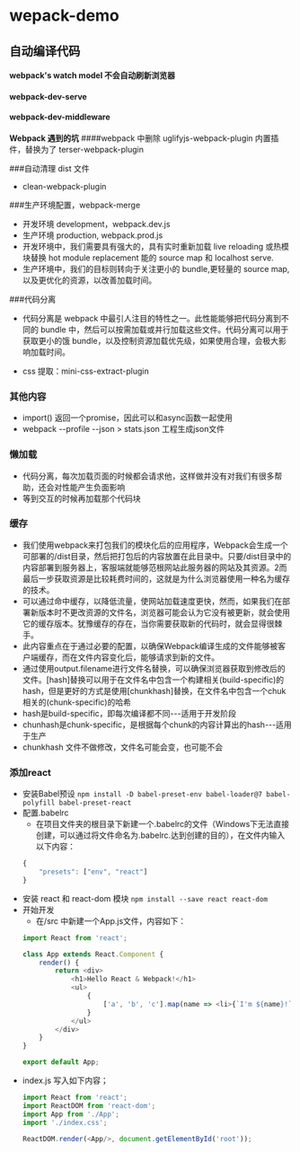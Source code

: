 # wepack-demo

## 自动编译代码

#### webpack's watch model 不会自动刷新浏览器

#### webpack-dev-serve

#### webpack-dev-middleware

**Webpack 遇到的坑**
####webpack 中删除 uglifyjs-webpack-plugin 内置插件，替换为了 terser-webpack-plugin

###自动清理 dist 文件

- clean-webpack-plugin

###生产环境配置，webpack-merge

- 开发环境 development，webpack.dev.js
- 生产环境 production, webpack.prod.js
- 开发环境中，我们需要具有强大的，具有实时重新加载 live reloading 或热模块替换 hot module replacement 能的 source map 和 localhost serve.
- 生产环境中，我们的目标则转向于关注更小的 bundle,更轻量的 source map,以及更优化的资源，以改善加载时间。

###代码分离

- 代码分离是 webpack 中最引人注目的特性之一。此性能能够把代码分离到不同的 bundle 中，然后可以按需加载或并行加载这些文件。代码分离可以用于获取更小的饿 bundle，以及控制资源加载优先级，如果使用合理，会极大影响加载时间。

- css 提取：mini-css-extract-plugin


### 其他内容
- import() 返回一个promise，因此可以和async函数一起使用
-  webpack --profile --json > stats.json 工程生成json文件


### 懒加载
- 代码分离，每次加载页面的时候都会请求他，这样做并没有对我们有很多帮助，还会对性能产生负面影响
- 等到交互的时候再加载那个代码块

### 缓存
- 我们使用webpack来打包我们的模块化后的应用程序，Webpack会生成一个可部署的/dist目录，然后把打包后的内容放置在此目录中。只要/dist目录中的内容部署到服务器上，客服端就能够范根网站此服务器的网站及其资源。2️而最后一步获取资源是比较耗费时间的，这就是为什么浏览器使用一种名为缓存的技术。
- 可以通过命中缓存，以降低流量，使网站加载速度更快，然而，如果我们在部署新版本时不更改资源的文件名，浏览器可能会认为它没有被更新，就会使用它的缓存版本。犹豫缓存的存在，当你需要获取新的代码时，就会显得很棘手。
- 此内容重点在于通过必要的配置，以确保Webpack编译生成的文件能够被客户端缓存，而在文件内容变化后，能够请求到新的文件。
- 通过使用output.filename进行文件名替换，可以确保浏览器获取到修改后的文件。[hash]替换可以用于在文件名中包含一个构建相关(build-specific)的hash，但是更好的方式是使用[chunkhash]替换，在文件名中包含一个chuk相关的(chunk-specific)的哈希
- hash是build-specific，即每次编译都不同---适用于开发阶段
- chunhash是chunk-specific，是根据每个chunk的内容计算出的hash---适用于生产
- chunkhash 文件不做修改，文件名可能会变，也可能不会

### 添加react
- 安装Babel预设 
    `npm install -D babel-preset-env babel-loader@7 babel-polyfill babel-preset-react`
- 配置.babelrc
    - 在项目文件夹的根目录下新建一个.babelrc的文件（Windows下无法直接创建，可以通过将文件命名为.babelrc.达到创建的目的），在文件内输入以下内容：
    ```javascript
    {
        "presets": ["env", "react"]
    }
    ```
- 安装 react 和 react-dom 模块
    `npm install --save react react-dom`
- 开始开发
    - 在/src 中新建一个App.js文件，内容如下：
    ```javascript
    import React from 'react';

    class App extends React.Component {
        render() {
            return <div>
                <h1>Hello React & Webpack!</h1>
                <ul>
                    {
                        ['a', 'b', 'c'].map(name => <li>{`I'm ${name}!`}</li> )
                    }
                </ul>
            </div>
        }
    }

    export default App;
    ```
- index.js 写入如下内容；
    ```javascript
    import React from 'react';
    import ReactDOM from 'react-dom';
    import App from './App';
    import './index.css';

    ReactDOM.render(<App/>, document.getElementById('root'));

    ```    